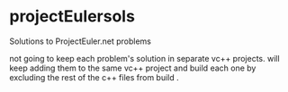 projectEulersols
================

Solutions to ProjectEuler.net problems

not going to keep each problem's solution in separate vc++ projects.
will keep adding them to the same vc++ project and build each one by excluding the rest of the c++ files from build .
